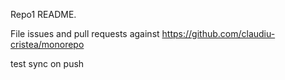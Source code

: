 Repo1 README.

File issues and pull requests against https://github.com/claudiu-cristea/monorepo

test sync on push
